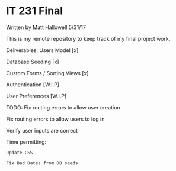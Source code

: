 # IT 231 Final
Written by Matt Hallowell
5/31/17

This is my remote repository to keep track of my final project work.

Deliverables:
  Users Model [x]
  
  Database Seeding [x]
  
  Custom Forms / Sorting Views [x]
  
  Authentication [W.I.P]
  
  User Preferences [W.I.P]


TODO:
  Fix routing errors to allow user creation
  
  Fix routing errors to allow users to log in
  
  Verify user inputs are correct
  
  Time permitting:
  
    Update CSS
    
    Fix Bad Dates from DB seeds
